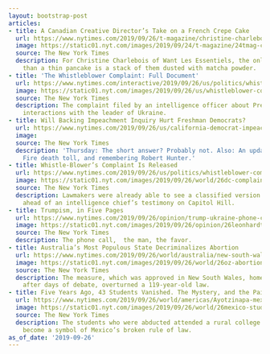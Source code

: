 ```yaml
---
layout: bootstrap-post
articles:
- title: A Canadian Creative Director’s Take on a French Crepe Cake
  url: https://www.nytimes.com/2019/09/26/t-magazine/christine-charlebois-crepe-cake-recipe.html
  image: https://static01.nyt.com/images/2019/09/24/t-magazine/24tmag-crepe-cake/24tmag-crepe-cake-facebookJumbo.jpg
  source: The New York Times
  description: For Christine Charlebois of Want Les Essentiels, the only thing better
    than a thin pancake is a stack of them dusted with matcha powder.
- title: 'The Whistleblower Complaint: Full Document'
  url: https://www.nytimes.com/interactive/2019/09/26/us/politics/whistle-blower-complaint.html
  image: https://static01.nyt.com/images/2019/09/26/us/whistleblower-complaint-promo-1569502500532/whistleblower-complaint-promo-1569502500532-facebookJumbo-v3.jpg
  source: The New York Times
  description: The complaint filed by an intelligence officer about President Trump’s
    interactions with the leader of Ukraine.
- title: Will Backing Impeachment Inquiry Hurt Freshman Democrats?
  url: https://www.nytimes.com/2019/09/26/us/california-democrat-impeachment.html?emc=rss&partner=rss
  image: 
  source: The New York Times
  description: 'Thursday: The short answer? Probably not. Also: An update to the Camp
    Fire death toll, and remembering Robert Hunter.'
- title: Whistle-Blower’s Complaint Is Released
  url: https://www.nytimes.com/2019/09/26/us/politics/whistleblower-complaint-released.html
  image: https://static01.nyt.com/images/2019/09/26/world/26dc-complaint/26usbriefing_whistleblower-facebookJumbo.jpg
  source: The New York Times
  description: Lawmakers were already able to see a classified version of the complaint
    ahead of an intelligence chief’s testimony on Capitol Hill.
- title: Trumpism, in Five Pages
  url: https://www.nytimes.com/2019/09/26/opinion/trump-ukraine-phone-call.html
  image: https://static01.nyt.com/images/2019/09/26/opinion/26leonhardt-newsletter/26leonhardt-newsletter-facebookJumbo.jpg
  source: The New York Times
  description: The phone call,  the man, the favor.
- title: Australia’s Most Populous State Decriminalizes Abortion
  url: https://www.nytimes.com/2019/09/26/world/australia/new-south-wales-abortion.html
  image: https://static01.nyt.com/images/2019/09/26/world/26oz-abortion/26oz-abortion-facebookJumbo.jpg
  source: The New York Times
  description: The measure, which was approved in New South Wales, home to Sydney,
    after days of debate, overturned a 119-year-old law.
- title: Five Years Ago, 43 Students Vanished. The Mystery, and the Pain, Remain
  url: https://www.nytimes.com/2019/09/26/world/americas/Ayotzinapa-mexico-students-anniversary.html
  image: https://static01.nyt.com/images/2019/09/26/world/26mexico-students/26mexico-students-facebookJumbo.jpg
  source: The New York Times
  description: The students who were abducted attended a rural college. The case has
    become a symbol of Mexico’s broken rule of law.
as_of_date: '2019-09-26'
---
```


